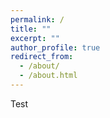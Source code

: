 ```yaml
---
permalink: /
title: ""
excerpt: ""
author_profile: true
redirect_from: 
  - /about/
  - /about.html
---
```


Test